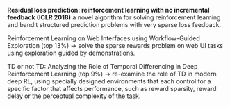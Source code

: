 

**Residual loss prediction: reinforcement learning with no incremental feedback (ICLR 2018)**
a novel algorithm for solving reinforcement learning and bandit structured prediction problems with very sparse loss feedback.

Reinforcement Learning on Web Interfaces using Workflow-Guided Exploration (top 13%) -> solve the sparse rewards problem on web UI tasks using exploration guided by demonstrations.

TD or not TD: Analyzing the Role of Temporal Differencing in Deep Reinforcement Learning (top 9%) -> re-examine the role of TD in modern deep RL, using specially designed environments that each control for a specific factor that affects performance, such as reward sparsity, reward delay or the perceptual complexity of the task.